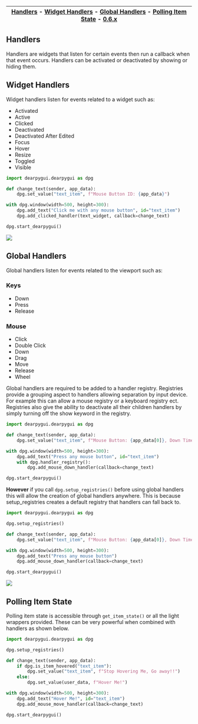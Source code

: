 | [Handlers](#Handlers) - [Widget Handlers](#Widget-Handlers) - [Global Handlers](#Global-Handlers) - [Polling Item State](#Polling-Item-State)  - [0.6.x](https://github.com/hoffstadt/DearPyGui_06/wiki/Inputs-and-Input-Polling) |
|-|

## Handlers
Handlers are widgets that listen for certain events then run a callback when that event occurs.
Handlers can be activated or deactivated by showing or hiding them. 

## Widget Handlers
Widget handlers listen for events related to a widget such as:
* Activated
* Active
* Clicked
* Deactivated
* Deactivated After Edited
* Focus
* Hover
* Resize
* Toggled
* Visible

```Python
import dearpygui.dearpygui as dpg

def change_text(sender, app_data):
    dpg.set_value("text_item", f"Mouse Button ID: {app_data}")

with dpg.window(width=500, height=300):
    dpg.add_text("Click me with any mouse button", id="text_item")
    dpg.add_clicked_handler(text_widget, callback=change_text)

dpg.start_dearpygui()
```
 ![](https://github.com/hoffstadt/DearPyGui/blob/assets/examples_wiki_0.8.x/widget_handlers.gif)

## Global Handlers
Global handlers listen for events related to the viewport such as:
### Keys
* Down
* Press
* Release
### Mouse
* Click
* Double Click
* Down
* Drag
* Move
* Release
* Wheel

Global handlers are required to be added to a handler registry. 
Registries provide a grouping aspect to handlers allowing separation by input device. For example this can allow a mouse registry or a keyboard registry ect. Registries also give the ability to deactivate all their children handlers by simply turning off the show keyword in the registry.

```Python
import dearpygui.dearpygui as dpg

def change_text(sender, app_data):
    dpg.set_value("text_item", f"Mouse Button: {app_data[0]}, Down Time: {app_data[1]} seconds")

with dpg.window(width=500, height=300):
    dpg.add_text("Press any mouse button", id="text_item")
    with dpg.handler_registry():
        dpg.add_mouse_down_handler(callback=change_text)

dpg.start_dearpygui()
```

**However** if you call `dpg.setup_registries()` before using global handlers this will allow the creation of global handlers anywhere. This is because setup_registries creates a default registry that handlers can fall back to. 

```Python
import dearpygui.dearpygui as dpg

dpg.setup_registries()

def change_text(sender, app_data):
    dpg.set_value("text_item", f"Mouse Button: {app_data[0]}, Down Time: {app_data[1]} seconds")

with dpg.window(width=500, height=300):
    dpg.add_text("Press any mouse button")
    dpg.add_mouse_down_handler(callback=change_text)

dpg.start_dearpygui()
```
 ![](https://github.com/hoffstadt/DearPyGui/blob/assets/examples_wiki_0.8.x/global_hanlders_global_registries.gif)

## Polling Item State
Polling item state is accessible through `get_item_state()` or all the light wrappers provided. These can be very powerful when combined with handlers as shown below.
```python
import dearpygui.dearpygui as dpg

dpg.setup_registries()

def change_text(sender, app_data):
    if dpg.is_item_hovered("text_item"):
        dpg.set_value("text_item", f"Stop Hovering Me, Go away!!")
    else:
        dpg.set_value(user_data, f"Hover Me!")

with dpg.window(width=500, height=300):
    dpg.add_text("Hover Me!", id="text_item")
    dpg.add_mouse_move_handler(callback=change_text)

dpg.start_dearpygui()
```